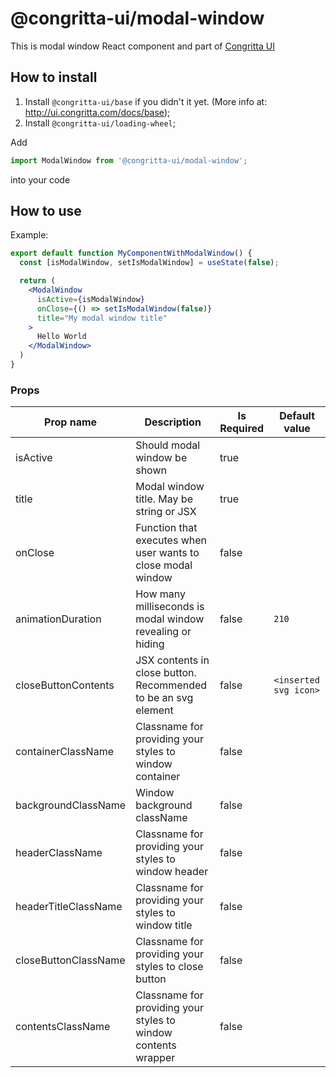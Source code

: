 # @congritta-ui/modal-window

This is modal window React component and part of [Congritta UI](https://ui.congritta.com)

## How to install

1. Install `@congritta-ui/base` if you didn't it yet. (More info at: http://ui.congritta.com/docs/base);
2. Install `@congritta-ui/loading-wheel`;

Add

```javascript
import ModalWindow from '@congritta-ui/modal-window';
```

into your code

## How to use

Example:

```jsx
export default function MyComponentWithModalWindow() {
  const [isModalWindow, setIsModalWindow] = useState(false);

  return (
    <ModalWindow
      isActive={isModalWindow}
      onClose={() => setIsModalWindow(false)}
      title="My modal window title"
    >
      Hello World
    </ModalWindow>
  )
}
```

### Props

| Prop name            | Description                                                    | Is Required | Default value         |
|----------------------|----------------------------------------------------------------|-------------|-----------------------|
| isActive             | Should modal window be shown                                   | true        |                       |
| title                | Modal window title. May be string or JSX                       | true        |                       |
| onClose              | Function that executes when user wants to close modal window   | false       |                       |
| animationDuration    | How many milliseconds is modal window revealing or hiding      | false       | `210`                 |
| closeButtonContents  | JSX contents in close button. Recommended to be an svg element | false       | `<inserted svg icon>` |
| containerClassName   | Classname for providing your styles to window container        | false       |                       |
| backgroundClassName  | Window background className                                    | false       |                       |
| headerClassName      | Classname for providing your styles to window header           | false       |                       |
| headerTitleClassName | Classname for providing your styles to window title            | false       |                       |
| closeButtonClassName | Classname for providing your styles to close button            | false       |                       |
| contentsClassName    | Classname for providing your styles to window contents wrapper | false       |                       |
